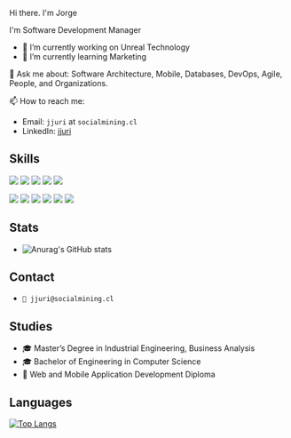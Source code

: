 Hi there. I'm Jorge 

I'm Software Development Manager

- 🔭 I’m currently working on Unreal Technology
- 🌱 I’m currently learning Marketing

💬 Ask me about: Software Architecture, Mobile, Databases, DevOps, Agile, People, and Organizations.

📫 How to reach me:

-   Email: `jjuri` at `socialmining.cl`
-   LinkedIn: [jjuri](https://www.linkedin.com/in/jjuri-manager-vancouver/) 



## Skills
<a href="https://dotnet.microsoft.com"><img src="https://img.shields.io/badge/CSharp-239120?style=flat-square&logo=CSharp&logoColor=black"/></a>
<a href="https://dotnet.microsoft.com"><img src="https://img.shields.io/badge/C++-00599C?style=flat-square&logo=CPlusPlus&logoColor=black"/></a>
<a href="https://www.python.org"><img src="https://img.shields.io/badge/Python-3776AB?style=flat-square&logo=Python&logoColor=black"/></a>
<a href="https://www.javascript.com"><img src="https://img.shields.io/badge/JavaScript-F7DF1E?style=flat-square&logo=JavaScript&logoColor=black"/></a>
<a href="https://www.php.net"><img src="https://img.shields.io/badge/PHP-777BB4?style=flat-square&logo=PHP&logoColor=black"/></a>

<a href="https://visualstudio.com"><img src="https://img.shields.io/badge/Visual Studio-5C2D91?style=flat-square&logo=VisualStudio&logoColor=black"/></a>
<a href="https://code.visualstudio.com"><img src="https://img.shields.io/badge/Visual Studio Code-007ACC?style=flat-square&logo=VisualStudioCode&logoColor=black"/></a>
<a href="https://github.com/dnSpy/dnSpy"><img src="http://kyllox4804.dothome.co.kr/icons/dnspy/dnspy_1.svg"/></a>
<a href="https://unity.com"><img src="https://img.shields.io/badge/Unity-FAFAFA?style=flat-square&logo=Unity&logoColor=black"/></a>
<a href="https://git-scm.com"><img src="https://img.shields.io/badge/Git-F05032?style=flat-square&logo=Git&logoColor=black"/></a>
<a href="https://www.mongodb.com"><img src="https://img.shields.io/badge/MongoDB-47A248?style=flat-square&logo=MongoDB&logoColor=black"/></a>


## Stats
- ![Anurag's GitHub stats](https://github-readme-stats.vercel.app/api?username=jjuri-socialmining&show_icons=true&theme=radical)

## Contact
- ```📧 jjuri@socialmining.cl```

## Studies
- 🎓 Master’s Degree in Industrial Engineering, Business Analysis    
- 🎓 Bachelor of Engineering in Computer Science    
- 📱 Web and Mobile Application Development Diploma    

## Languages
[![Top Langs](https://github-readme-stats.vercel.app/api/top-langs/?username=jjuri-socialmining&layout=compact)](https://github.com/jjuri-socialmining/github-readme-stats)





<!--
**jjuri-socialmining/jjuri-socialmining** is a ✨ _special_ ✨ repository because its `README.md` (this file) appears on your GitHub profile.

Here are some ideas to get you started:

- 🔭 I’m currently working on ...
- 🌱 I’m currently learning ...
- 👯 I’m looking to collaborate on ...
- 🤔 I’m looking for help with ...
- 💬 Ask me about ...
- 📫 How to reach me: ...
- 😄 Pronouns: ...
- ⚡ Fun fact: ...
-->
